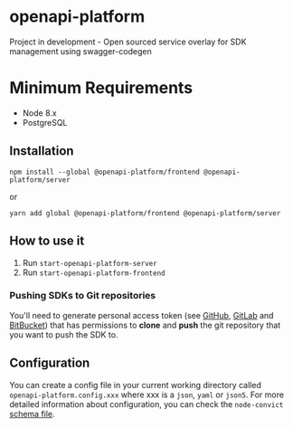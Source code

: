 # openapi-platform
Project in development - Open sourced service overlay for SDK management using swagger-codegen

# Minimum Requirements
- Node 8.x
- PostgreSQL

## Installation
```
npm install --global @openapi-platform/frontend @openapi-platform/server
```
or
```
yarn add global @openapi-platform/frontend @openapi-platform/server
```

## How to use it
1. Run `start-openapi-platform-server`
2. Run `start-openapi-platform-frontend`

### Pushing SDKs to Git repositories
You'll need to generate personal access token (see [GitHub](https://help.github.com/articles/creating-a-personal-access-token-for-the-command-line/), [GitLab](https://docs.gitlab.com/ee/user/profile/personal_access_tokens.html) and [BitBucket](https://confluence.atlassian.com/bitbucketserver/personal-access-tokens-939515499.html))
that has permissions to **clone** and **push** the git repository that you want to push the SDK to.

## Configuration
You can create a config file in your current working directory called `openapi-platform.config.xxx` where xxx is a `json`, `yaml` or `json5`. 
For more detailed information about configuration, you can check the `node-convict` [schema file](./packages/config/src/schema.ts).
